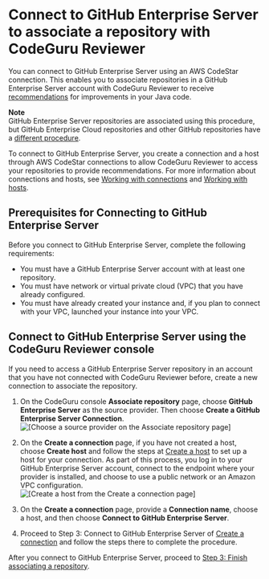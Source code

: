# Connect to GitHub Enterprise Server to associate a repository with CodeGuru Reviewer<a name="github-enterprise-steps"></a>

You can connect to GitHub Enterprise Server using an AWS CodeStar connection\. This enables you to associate repositories in a GitHub Enterprise Server account with CodeGuru Reviewer to receive [recommendations](recommendations.md) for improvements in your Java code\.

**Note**  
GitHub Enterprise Server repositories are associated using this procedure, but GitHub Enterprise Cloud repositories and other GitHub repositories have a [different procedure](github-steps.md)\.

To connect to GitHub Enterprise Server, you create a connection and a host through AWS CodeStar connections to allow CodeGuru Reviewer to access your repositories to provide recommendations\. For more information about connections and hosts, see [Working with connections](https://docs.aws.amazon.com/dtconsole/latest/userguide/connections.html) and [Working with hosts](https://docs.aws.amazon.com/dtconsole/latest/userguide/connections-hosts.html)\.

## Prerequisites for Connecting to GitHub Enterprise Server<a name="ghe-connection-prereqs"></a>

 Before you connect to GitHub Enterprise Server, complete the following requirements: 
+ You must have a GitHub Enterprise Server account with at least one repository\.
+ You must have network or virtual private cloud \(VPC\) that you have already configured\.
+ You must have already created your instance and, if you plan to connect with your VPC, launched your instance into your VPC\.

## Connect to GitHub Enterprise Server using the CodeGuru Reviewer console<a name="create-new-ghe-connection"></a>

If you need to access a GitHub Enterprise Server repository in an account that you have not connected with CodeGuru Reviewer before, create a new connection to associate the repository\.

1. On the CodeGuru console **Associate repository** page, choose **GitHub Enterprise Server** as the source provider\. Then choose **Create a GitHub Enterprise Server Connection**\.  
![\[Choose a source provider on the Associate repository page\]](http://docs.aws.amazon.com/codeguru/latest/reviewer-ug/)

1. On the **Create a connection** page, if you have not created a host, choose **Create host** and follow the steps at [Create a host](https://docs.aws.amazon.com/dtconsole/latest/userguide/connections-host-create.html) to set up a host for your connection\. As part of this process, you log in to your GitHub Enterprise Server account, connect to the endpoint where your provider is installed, and choose to use a public network or an Amazon VPC configuration\.  
![\[Create a host from the Create a connection page\]](http://docs.aws.amazon.com/codeguru/latest/reviewer-ug/)

1. On the **Create a connection** page, provide a **Connection name**, choose a host, and then choose **Connect to GitHub Enterprise Server**\.

1. Proceed to Step 3: Connect to GitHub Enterprise Server of [Create a connection](https://docs.aws.amazon.com/dtconsole/latest/userguide/connections-create.html) and follow the steps there to complete the procedure\.

After you connect to GitHub Enterprise Server, proceed to [Step 3: Finish associating a repository](step-one.md#finish-associating-repository)\. 